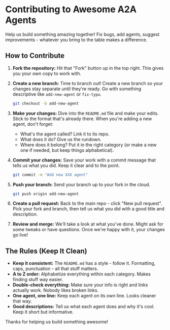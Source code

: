 # Contributing to Awesome A2A Agents

Help us build something amazing together!  Fix bugs, add agents, suggest improvements - whatever you bring to the table makes a difference.

## How to Contribute

1. **Fork the repository:** Hit that "Fork" button up in the top right. This gives you your own copy to work with.

2. **Create a new branch:**  Time to branch out! Create a new branch so your changes stay separate until they're ready. Go with something descriptive like `add-new-agent` or `fix-typo`.

   ```bash
   git checkout -b add-new-agent
   ```

3. **Make your changes:** Dive into the `README.md` file and make your edits. Stick to the format that's already there. When you're adding a new agent, don't forget:

    * What's the agent called? Link it to its repo.
    * What does it do? Give us the rundown.
    * Where does it belong? Put it in the right category (or make a new one if needed, but keep things alphabetical).

4. **Commit your changes:** Save your work with a commit message that tells us what you did. Keep it clear and to the point.

   ```bash
   git commit -m "Add new XXX agent"
   ```

5. **Push your branch:** Send your branch up to your fork in the cloud.

   ```bash
   git push origin add-new-agent
   ```

6. **Create a pull request:** Back to the main repo - click "New pull request". Pick your fork and branch, then tell us what you did with a good title and description.

7. **Review and merge:** We'll take a look at what you've done. Might ask for some tweaks or have questions. Once we're happy with it, your changes go live!


## The Rules (Keep It Clean)

* **Keep it consistent:** The `README.md` has a style - follow it. Formatting, caps, punctuation - all that stuff matters.
* **A to Z order:**  Alphabetize everything within each category. Makes finding stuff way easier.
* **Double-check everything:** Make sure your info is right and links actually work. Nobody likes broken links.
* **One agent, one line:** Keep each agent on its own line. Looks cleaner that way.
* **Good descriptions:** Tell us what each agent does and why it's cool. Keep it short but informative.

Thanks for helping us build something awesome!
